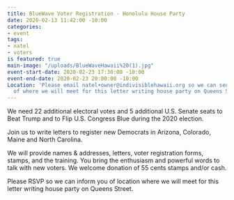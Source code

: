 ```yaml
---
title: BlueWave Voter Registration - Honolulu House Party
date: 2020-02-13 11:42:00 -10:00
categories:
- event
tags:
- natel
- voters
is featured: true
main-image: "/uploads/BlueWaveHawaii%20(1).jpg"
event-start-date: 2020-02-23 17:30:00 -10:00
event-end-date: 2020-02-23 20:00:00 -10:00
Location: 'Please email natel+owner@indivisiblehawaii.org so we can send you the address
  of where we will meet for this letter writing house party on Queens Street. '
---
```


We need 22 additional electoral votes and 5 additional U.S. Senate seats to Beat Trump and to Flip U.S. Congress Blue during the 2020 election.

Join us to write letters to register new Democrats in Arizona, Colorado, Maine and North Carolina.

We will provide names & addresses, letters, voter registration forms, stamps, and the training. You bring the enthusiasm and powerful words to talk with new voters. We welcome donation of 55 cents stamps and/or cash.

Please RSVP so we can inform you of location where we will meet for this letter writing house party on Queens Street. 